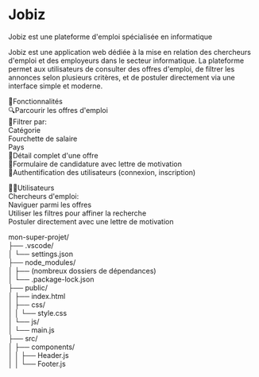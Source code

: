 # Jobiz 
Jobiz est une plateforme d'emploi spécialisée en informatique

Jobiz est une application web dédiée à la mise en relation des chercheurs d'emploi et des employeurs dans le secteur informatique. La plateforme permet aux utilisateurs de consulter des offres d'emploi, de filtrer les annonces selon plusieurs critères, et de postuler directement via une interface simple et moderne.

📌Fonctionnalités<br>
        🔍Parcourir les offres d'emploi<br>
        📁Filtrer par:<br>
            Catégorie<br>
            Fourchette de salaire<br>
            Pays<br>
        📄Détail complet d'une offre<br>
        📝Formulaire de candidature avec lettre de motivation<br>
        🔐Authentification des utilisateurs (connexion, inscription)<br>

🧑‍💻Utilisateurs<br>
    Chercheurs d'emploi:<br>
        Naviguer parmi les offres<br>
        Utiliser les filtres pour affiner la recherche<br>
        Postuler directement avec une lettre de motivation<br>


mon-super-projet/</br>
├── .vscode/</br>
│   └── settings.json</br>
├── node_modules/</br>
│   ├── (nombreux dossiers de dépendances)</br>
│   └── .package-lock.json</br>
├── public/</br>
│   ├── index.html</br>
│   ├── css/</br>
│   │   └── style.css</br>
│   └── js/</br>
│       └── main.js</br>
├── src/</br>
│   ├── components/</br>
│   │   ├── Header.js</br>
│   │   └── Footer.js</br>


